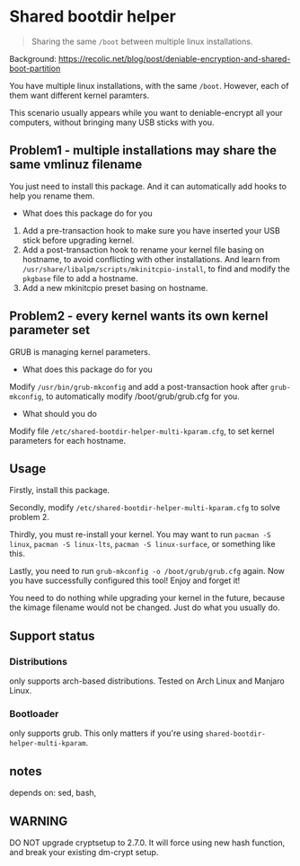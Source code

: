 # Shared bootdir helper

> Sharing the same `/boot` between multiple linux installations.

Background: <https://recolic.net/blog/post/deniable-encryption-and-shared-boot-partition>

You have multiple linux installations, with the same `/boot`. 
However, each of them want different kernel paramters.

This scenario usually appears while you want to deniable-encrypt all your computers, without 
bringing many USB sticks with you. 

## Problem1 - multiple installations may share the same vmlinuz filename

You just need to install this package. And it can automatically add hooks to help you rename them. 

- What does this package do for you

1. Add a pre-transaction hook to make sure you have inserted your USB stick before upgrading kernel. 
2. Add a post-transaction hook to rename your kernel file basing on hostname, to avoid conflicting with other installations. And learn from `/usr/share/libalpm/scripts/mkinitcpio-install`, to find and modify the `pkgbase` file to add a hostname.
3. Add a new mkinitcpio preset basing on hostname.  

## Problem2 - every kernel wants its own kernel parameter set

GRUB is managing kernel parameters. 

- What does this package do for you

Modify `/usr/bin/grub-mkconfig` and add a post-transaction hook after `grub-mkconfig`, to automatically modify /boot/grub/grub.cfg for you. 

- What should you do

Modify file `/etc/shared-bootdir-helper-multi-kparam.cfg`, to set kernel parameters for each hostname. 

## Usage

Firstly, install this package. 

Secondly, modify `/etc/shared-bootdir-helper-multi-kparam.cfg` to solve problem 2. 

Thirdly, you must re-install your kernel. You may want to run `pacman -S linux`, `pacman -S linux-lts`, `pacman -S linux-surface`, or something like this. 

Lastly, you need to run `grub-mkconfig -o /boot/grub/grub.cfg` again. Now you have successfully configured this tool! Enjoy and forget it! 

You need to do nothing while upgrading your kernel in the future, because the kimage filename would not be changed. Just do what you usually do. 

## Support status

### Distributions

only supports arch-based distributions. Tested on Arch Linux and Manjaro Linux. 

### Bootloader

only supports grub. This only matters if you're using `shared-bootdir-helper-multi-kparam`. 

## notes

depends on: sed, bash, 

## WARNING

DO NOT upgrade cryptsetup to 2.7.0. It will force using new hash function, and break your existing dm-crypt setup.
